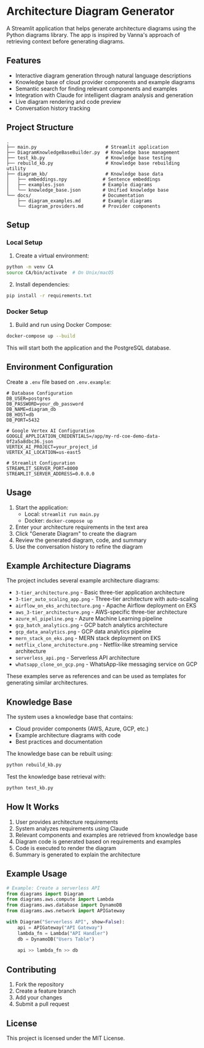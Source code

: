 # Architecture Diagram Generator

A Streamlit application that helps generate architecture diagrams using the Python diagrams library. The app is inspired by Vanna's approach of retrieving context before generating diagrams.

## Features

- Interactive diagram generation through natural language descriptions
- Knowledge base of cloud provider components and example diagrams
- Semantic search for finding relevant components and examples
- Integration with Claude for intelligent diagram analysis and generation
- Live diagram rendering and code preview
- Conversation history tracking

## Project Structure

```
.
├── main.py                         # Streamlit application
├── DiagramKnowledgeBaseBuilder.py  # Knowledge base management
├── test_kb.py                      # Knowledge base testing
├── rebuild_kb.py                   # Knowledge base rebuilding utility
├── diagram_kb/                     # Knowledge base data
│   ├── embeddings.npy             # Sentence embeddings
│   ├── examples.json              # Example diagrams
│   └── knowledge_base.json        # Unified knowledge base
└── docs/                          # Documentation
    ├── diagram_examples.md        # Example diagrams
    └── diagram_providers.md       # Provider components
```

## Setup

### Local Setup

1. Create a virtual environment:
```bash
python -m venv CA
source CA/bin/activate  # On Unix/macOS
```

2. Install dependencies:
```bash
pip install -r requirements.txt
```

### Docker Setup

1. Build and run using Docker Compose:
```bash
docker-compose up --build
```

This will start both the application and the PostgreSQL database.

## Environment Configuration

Create a `.env` file based on `.env.example`:

```
# Database Configuration
DB_USER=postgres
DB_PASSWORD=your_db_password
DB_NAME=diagram_db
DB_HOST=db
DB_PORT=5432

# Google Vertex AI Configuration
GOOGLE_APPLICATION_CREDENTIALS=/app/my-rd-coe-demo-data-0f2a5a8dbc36.json
VERTEX_AI_PROJECT=your_project_id
VERTEX_AI_LOCATION=us-east5

# Streamlit Configuration
STREAMLIT_SERVER_PORT=8000
STREAMLIT_SERVER_ADDRESS=0.0.0.0
```

## Usage

1. Start the application:
   - Local: `streamlit run main.py`
   - Docker: `docker-compose up`
2. Enter your architecture requirements in the text area
3. Click "Generate Diagram" to create the diagram
4. Review the generated diagram, code, and summary
5. Use the conversation history to refine the diagram

## Example Architecture Diagrams

The project includes several example architecture diagrams:

- `3-tier_architecture.png` - Basic three-tier application architecture
- `3-tier_auto_scaling_app.png` - Three-tier architecture with auto-scaling
- `airflow_on_eks_architecture.png` - Apache Airflow deployment on EKS
- `aws_3-tier_architecture.png` - AWS-specific three-tier architecture
- `azure_ml_pipeline.png` - Azure Machine Learning pipeline
- `gcp_batch_analytics.png` - GCP batch analytics architecture
- `gcp_data_analytics.png` - GCP data analytics pipeline
- `mern_stack_on_eks.png` - MERN stack deployment on EKS
- `netflix_clone_architecture.png` - Netflix-like streaming service architecture
- `serverless_api.png` - Serverless API architecture
- `whatsapp_clone_on_gcp.png` - WhatsApp-like messaging service on GCP

These examples serve as references and can be used as templates for generating similar architectures.

## Knowledge Base

The system uses a knowledge base that contains:
- Cloud provider components (AWS, Azure, GCP, etc.)
- Example architecture diagrams with code
- Best practices and documentation

The knowledge base can be rebuilt using:
```bash
python rebuild_kb.py
```

Test the knowledge base retrieval with:
```bash
python test_kb.py
```

## How It Works

1. User provides architecture requirements
2. System analyzes requirements using Claude
3. Relevant components and examples are retrieved from knowledge base
4. Diagram code is generated based on requirements and examples
5. Code is executed to render the diagram
6. Summary is generated to explain the architecture

## Example Usage

```python
# Example: Create a serverless API
from diagrams import Diagram
from diagrams.aws.compute import Lambda
from diagrams.aws.database import DynamoDB
from diagrams.aws.network import APIGateway

with Diagram("Serverless API", show=False):
    api = APIGateway("API Gateway")
    lambda_fn = Lambda("API Handler")
    db = DynamoDB("Users Table")
    
    api >> lambda_fn >> db
```

## Contributing

1. Fork the repository
2. Create a feature branch
3. Add your changes
4. Submit a pull request

## License

This project is licensed under the MIT License.
